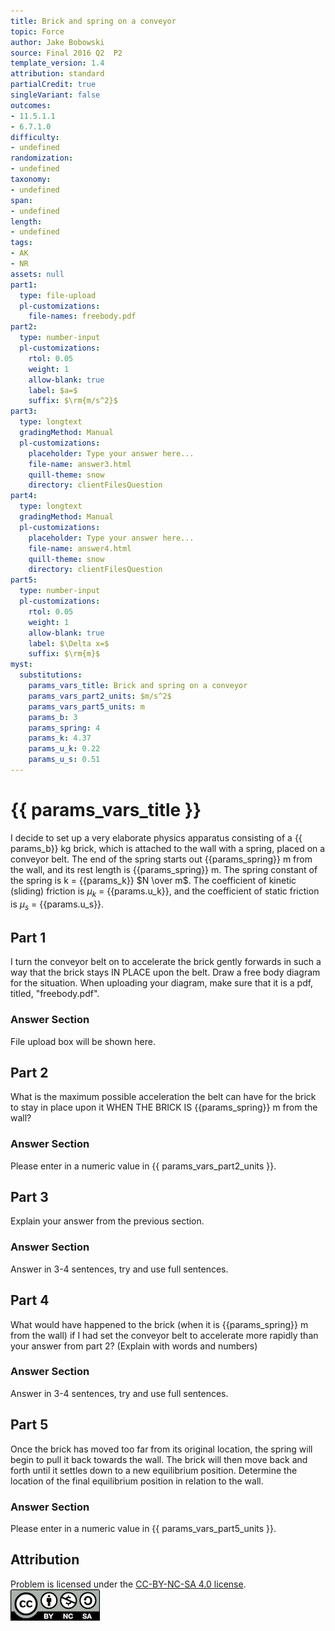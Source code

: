 ```yaml
---
title: Brick and spring on a conveyor
topic: Force
author: Jake Bobowski
source: Final 2016 Q2  P2
template_version: 1.4
attribution: standard
partialCredit: true
singleVariant: false
outcomes:
- 11.5.1.1
- 6.7.1.0
difficulty:
- undefined
randomization:
- undefined
taxonomy:
- undefined
span:
- undefined
length:
- undefined
tags:
- AK
- NR
assets: null
part1:
  type: file-upload
  pl-customizations:
    file-names: freebody.pdf
part2:
  type: number-input
  pl-customizations:
    rtol: 0.05
    weight: 1
    allow-blank: true
    label: $a=$
    suffix: $\rm{m/s^2}$
part3:
  type: longtext
  gradingMethod: Manual
  pl-customizations:
    placeholder: Type your answer here...
    file-name: answer3.html
    quill-theme: snow
    directory: clientFilesQuestion
part4:
  type: longtext
  gradingMethod: Manual
  pl-customizations:
    placeholder: Type your answer here...
    file-name: answer4.html
    quill-theme: snow
    directory: clientFilesQuestion
part5:
  type: number-input
  pl-customizations:
    rtol: 0.05
    weight: 1
    allow-blank: true
    label: $\Delta x=$
    suffix: $\rm{m}$
myst:
  substitutions:
    params_vars_title: Brick and spring on a conveyor
    params_vars_part2_units: $m/s^2$
    params_vars_part5_units: m
    params_b: 3
    params_spring: 4
    params_k: 4.37
    params_u_k: 0.22
    params_u_s: 0.51
---
```

# {{ params_vars_title }}
I decide to set up a very elaborate physics apparatus consisting of a {{ params_b}} kg brick, which is attached to the wall with a spring, placed on a conveyor belt. The end of the spring starts out {{params_spring}} m from the wall, and its rest length is {{params_spring}} m. The spring constant of the spring is k = {{params_k}} $N \over m$. The coefficient of kinetic (sliding) friction is $\mu_k$ = {{params.u_k}}, and the coefficient of static friction is $\mu_s$ = {{params.u_s}}.

## Part 1

I turn the conveyor belt on to accelerate the brick gently forwards in such a way that the brick stays IN PLACE upon the belt. Draw a free body diagram for the situation. When uploading your diagram, make sure that it is a pdf, titled, "freebody.pdf".

### Answer Section

File upload box will be shown here.

## Part 2

What is the maximum possible acceleration the belt can have for the brick to stay in place upon it WHEN THE BRICK IS {{params_spring}} m from the wall?

### Answer Section

Please enter in a numeric value in {{ params_vars_part2_units }}.

## Part 3

Explain your answer from the previous section.

### Answer Section

Answer in 3-4 sentences, try and use full sentences.

## Part 4

What would have happened to the brick (when it is {{params_spring}} m from the wall) if I had set the conveyor belt to accelerate more rapidly than your answer from part 2? (Explain with words and numbers)

### Answer Section

Answer in 3-4 sentences, try and use full sentences.

## Part 5

Once the brick has moved too far from its original location, the spring will begin to pull it back towards the wall. The brick will then move back and forth until it settles down to a new equilibrium position. Determine the location of the final equilibrium position in relation to the wall.

### Answer Section

Please enter in a numeric value in {{ params_vars_part5_units }}.

## Attribution

Problem is licensed under the [CC-BY-NC-SA 4.0 license](https://creativecommons.org/licenses/by-nc-sa/4.0/).<br> ![The Creative Commons 4.0 license requiring attribution-BY, non-commercial-NC, and share-alike-SA license.](https://raw.githubusercontent.com/firasm/bits/master/by-nc-sa.png)